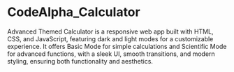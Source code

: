 # CodeAlpha_Calculator
Advanced Themed Calculator is a responsive web app built with HTML, CSS, and JavaScript, featuring dark and light modes for a customizable experience. It offers Basic Mode for simple calculations and Scientific Mode for advanced functions, with a sleek UI, smooth transitions, and modern styling, ensuring both functionality and aesthetics.
